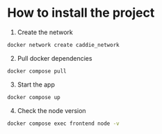# How to install the project

1. Create the network

```bash
docker network create caddie_network
```

2. Pull docker dependencies

```bash
docker compose pull
```

3. Start the app

```bash
docker compose up
```

4. Check the node version

``` bash
docker compose exec frontend node -v
```